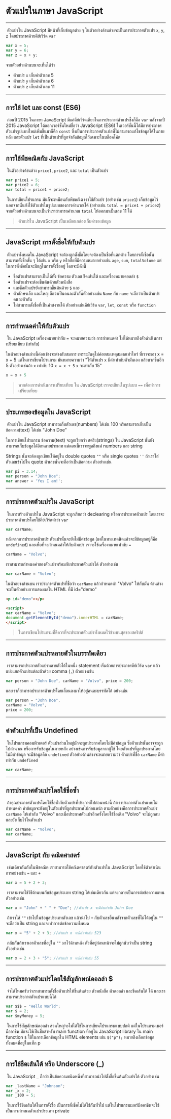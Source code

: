 # ตัวแปรในภาษา JavaScript

---

​	ตัวแปรใน JavaScript มีหน้าที่เก็บข้อมูลต่าง ๆ ในตัวอย่างด้านล่างจะเป็นการประกาศตัวแปร `x`, `y`, `z` โดยประกาศด้วยคีย์เวิร์ด `var`

```js
var x = 5;
var y = 6;
var z = x + y;
```

จากตัวอย่างด้านบนจะเห็นได้ว่า

- ตัวแปร `x` เก็บค่าตัวเลข 5
- ตัวแปร `y` เก็บค่าตัวเลข 6
- ตัวแปร `z` เก็บค่าตัวเลข 11

---

## การใช้ let และ const (ES6)

​	ก่อนปี 2015 ในภาษา JavaScript มีแค่คีย์เวิร์ดเดียวในการประกาศตัวแปรซึ่งก็คือ `var` หลังจากปี 2015 JavaScript ได้ออกเวอร์ชั่นใหม่ชื่อว่า JavaScript (ES6) ในเวอร์ชั่นนี้ได้มีการประกาศตัวแปรรูปแบบใหม่เพิ่มขึ้นมาก็คือ `const` ซึ่งเป็นการประกาศตัวแปลที่ไม่สามารถแก้ไขข้อมูลได้ในภายหลัง และตัวแปร `let` ที่เป็นตัวแปรที่ถูกจำกัดข้อมูลไว้เฉพาะในบล็อคโค้ต

---

## การใช้พีชคณิตกับ JavaScript

​	ในตัวอย่างด้านล่าง `price1`, `price2`, และ `total` เป็นตัวแปร

```js
var price1 = 5;
var price2 = 6;
var total = price1 + price2;
```

​	ในการเขียนโปรแกรม มันก็จะเหมือนกับพีชคณิต เราใช้ตัวแปร (อย่างเช่น `price1`) เก็บข้อมูลไว้ นอกจากนั้นยังใช้ตัวแปรในรูปแบบของการคำนวณได้ (อย่างเช่น `total = price1 + price2`) จากตัวอย่างด้านบนจะเป็นว่าเราสามารถคำนวณ `total` ให้ออกมาเป็นเลข 11 ได้

> ตัวแปรใน JavaScript เป็นเหมือนกล่องเก็บค่าของข้อมูล

---

## JavaScript การตั้งชื่อให้กับตัวแปร

​	ตัวแปรทั้งหมดใน JavaScript จะต้องถูกตั้งชื่อโดยจะต้องเป็นชื่อที่แตกต่าง โดยการตั้งชื่อนั้นสามารถตั้งชื่อสั้น ๆ ได้เช่น `x` หรือ `y` หรือชื่อที่มีความหมายอย่างเช่น `age`, `sum`, `totalVolume` แต่ในการตั้งชื่อนั้นจะมีกฏในการตั้งชื่ออยู่ โดยจะมีดังนี้

- ชื่อตัวแปรสามารถเป็นได้ทั้ง ข้อความ ตัวเลข ขีดเส้นใต้ และเครื่องหมายดอลล่า `$`
- ชื่อตัวแปรจะต้องขึ้นต้นด้วยตัวหนังสือ
- และชื่อตัวแปรยังสามารถขึ้นต้นด้วย `$` และ `_`
- ตัวอักษรเล็ก และใหญ่ ถือว่าเป็นคนละตัวกันตัวอย่างเช่น `Name` กับ `name` จะถือว่าเป็นตัวแปรคนละตัวกัน
- ไม่สามารถตั้งชื่อที่เป็นคำสงวนได้  ตัวอย่างเช่นคีย์เวิร์ด `var`, `let`, `const` หรือ `function` 

---

## การกำหนดค่าให้กับตัวแปร

​	ใน JavaScript เครื่องหมายเท่ากับ `=` จะหมายความว่า การกำหนดค่า ไม่ได้หมายถึงตัวดำเนินการเปรียบเทียบ (เท่ากับ)

ในตัวอย่างด้านล่างนี้ค่อนข้างจะต่างกับสมการ เพราะมันดูไม่ค่อยสมเหตุสมผลเท่าไหร่ ที่เราจะเอา x = x + 5 แต่ในการเขียนโปรแกรม มันหมายความว่า "ให้ตัวแปร `x` มีค่าเท่ากับตัวมันเอง แล้วบวกขึ้นอีก 5 ตัวอย่างเช่นถ้า `x` เท่ากับ 10 `x = x + 5` `x` จะเท่ากับ 15"

```js
x = x + 5
```

> หากต้องการดำเนินการเปรียบเทียบ ใน JavaScript เราจะเขียนในรูปแบบ `==` เพื่อทำการเปรียบเทียบ

---

## ประเภทของข้อมูลใน JavaScript

​	ตัวแปรใน JavaScript สามารถเก็บตัวเลข(numbers) ได้เช่น 100 หรือสามารถเก็บเป็นข้อความ(text) ได้เช่น "John Doe" 

ในการเขียนโปรแกรม ข้อความ(text) จะถูกเรียกว่า สตริง(strings) ใน JavaScript นั้นยังสามารถเก็บข้อมูลได้อีกหลายประเถท แต่ตอนนี้เราจะพูดถึงแต่ numbers และ string

Strings นั้นจะต้องถูกเขียนให้อยู่ใน double quotes `""` หรือ single quotes `''` ถ้าเราใส่ตัวเลขเข้าไปใน quote ตัวเลขนั้นจะถือว่าเป็นข้อความ ตัวอย่างเช่น

```js
var pi = 3.14;
var person = "John Doe";
var answer = 'Yes I am!';
```

---

## การประกาศตัวแปรใน JavaScript

​	ในการสร้างตัวแปรใน JavaScript จะถูกเรียกว่า declearing หรือการประกาศตัวแปร โดยเราจะประกาศตัวแปรโดยใช้คีย์เวิร์ดคำว่า `var`

```js
var carName;
```

หลังจากการประกาศตัวแปร ตัวแปรนั้นจะยังไม่มีค่าข้อมูล (แต่ในทางเทคนิคแล้วจะมีข้อมูลอยู่ก็คือ `undefined`) และเพื่อที่จะกำหนดค่าให้กับตัวแปร เราจะใช้เครื่องหมายเท่ากับ `=`

```js
carName = "Volvo";
```

เราสามารถกำหนดค่าของตัวแปรพร้อมกับประกาศตัวแปรได้ ตัวอย่างเช่น

```js
var carName = "Volvo";
```

ในตัวอย่างด้านบน เราประกาศตัวแปรที่ชื่อว่า `carName` แล้วกำหนดค่า "Volvo" ให้กับมัน ด้านล่างจะเป็นตัวอย่างการแสดงผลใน HTML ที่มี id="demo"

```html
<p id="demo"></p>

<script>
var carName = "Volvo";
document.getElementById("demo").innerHTML = carName;
</script>
```

> ในการเขียนโปรแกรมที่ดีควรที่จะประกาศตัวแปรทั้งหมดไว้ข้างบนสุดของสคริปต์

---

## การประกาศตัวแปรหลายตัวในบรรทัดเดียว

​	เราสามารถประกาศตัวแปรหลายตัวได้ในหนึ่ง statement เริ่มด้วยการประกาศคีย์เวิร์ด `var` แล้วแบ่งแยกตัวแปรแต่ละตัวด้วย comma (`,`) ตัวอย่างเช่น

```js
var person = "John Doe", carName = "Volvo", price = 200;
```

และเราก็สามารถประกาศตัวแปรโดยเลื่อนลงมาให้อยู่คนละบรรทัดได้ อย่างเช่น

```js
var person = "John Doe",
carName = "Volvo",
price = 200;
```

---

## ค่าตัวแปรที่เป็น Undefined

​	ในโปรแกรมคอมพิวเตอร์ ตัวแปรส่วนใหญ่มักจะถูกประกาศโดยไม่มีค่าข้อมูล ซึ่งตัวแปรนั้นอาจจะถูกไปคำนวณ หรือการรับข้อมูลในภายหลัง อย่างเช่นการรับข้อมูลจากผู้ใช้ โดยตัวแปรที่ถูกประกาศโดยไม่มีค่าข้อมูล จะมีข้อมูลคือ `undefined` ตัวอย่างด้านล่างจะหมายความว่า ตัวแปรที่ชื่อ `carName` มีค่าเท่ากับ `undefined`

```js
var carName;
```

---

## การประกาศตัวแปรโดยใช้ชื่อซ้ำ

​	ถ้าคุณประกาศตัวแปรโดยใช้ชื่อซ้ำกับตัวแปรที่ประกาศไปก่อนหน้านี้ ถ้าเราประกาศตัวแปรแบบไม่กำหนดค่า ค่าข้อมูลจะยังอยู่ในตัวแปรที่ถูกประกาศไปก่อนหน้า ตามตัวอย่างคือการประกาศตัวแปร `carName` ให้เท่ากับ "Volvo" และเมื่อประกาศตัวแปรอีกครั้งโดยใช้ชื่อเดิม "Volvo" จะไม่ถูกลบ และยังเก็บไว้ในตัวแปร

```js
var carName = "Volvo";
var carName;
```

---

## JavaScript กับ คณิตศาสตร์

​	เช่นเดียวกันกับในพีชคณิต เราสามารถใช้คณิตศาสตร์กับตัวแปรใน JavaScript โดยใช้ตัวดำเนินการอย่างเช่น `=` และ `+`

```js
var x = 5 + 2 + 3;
```

​	เราสามารถใช้วิธีด้านบนกับข้อมูลประเภท string ได้เช่นเดียวกัน แต่จะกลายเป็นการต่อข้อความแทนตัวอย่างเช่น

```js
var x = "John" + " " + "Doe"; //ตัวแปร x จะมีค่าเท่ากับ John Doe
```

​	ถ้าเราใส่ `""` เข้าไปในข้อมูลประเภทตัวเลข แล้วนำไป `+` กับตัวเลขอื่นหลังจากตัวเลขที่ไม่ได้อยู่ใน `""`  จะถือว่าเป็น string และจะทำการต่อข้อความทั้งหมด

```js
var x = "5" + 2 + 3; //ตัวแปร x จะมีค่าเท่ากับ 523
```

​	กลับกันถ้าเราเอาตัวเลขที่อยู่ใน `""` มาไว้ด้านหลัง ตัวที่อยู่ก่อนหน้าจะไม่ถูกนับว่าเป็น string ตัวอย่างเช่น

```js
var x = 2 + 3 + "5"; //ตัวแปร x จะมีค่าเท่ากับ 55
```

---

## การประกาศตัวแปรโดยใช้สัญลักษณ์ดอลล่า $

​	จำได้ไหมครับว่าเราสามารถตั้งชื่อตัวแปรให้ขึ้นต้นด้วย ตัวหนังสือ ตัวดอลล่า และขีดเส้นใต้ ได้ และเราสามารถประกาศตัวแปรแบบนี้ได้

```js
var $$$ = "Hello World";
var $ = 2;
var $myMoney = 5;
```

​	ในการใช้สัญลักษณ์ดอลล่า ส่วนใหญ่จะไม่ได้ใช้ในการเขียนโปรแกรมแบบปกติ แต่ในโปรแกรมเมอร์มืออาชีพ มักจะใช้เป็นชื่อสำหรับ main function ที่อยู่ใน JavaScript library ใน main function `$` ใช้ในการเลือกข้อมูลใน HTML elements เช่น `$("p");` หมายถึงเลือกข้อมูลทั้งหมดที่อยู่ในแท็ก p

---

## การใช้ชีดเส้นใต้ หรือ Underscore (_)

​	ใน JavaScript `_` ถือว่าเป็นข้อความชนิดหนึ่งที่สามารถนำไปตั้งชื่อขึ้นต้นตัวแปรได้ ตัวอย่างเช่น

```js
var _lastName = "Johnson";
var _x = 2;
var _100 = 5;
```

​	ในการใช้ขีดเส้นใต้ในการตั้งชื่อ เป็นการตั้งชื่อไม่ได้ใช้กันทั่วใป แต่ในโปรแกรมเมอร์มืออาชีพจะใช้เป็นการกำหนดตัวแปรประเภท private



​	

